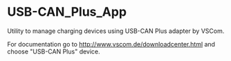 # USB-CAN_Plus_App
Utility to manage charging devices using USB-CAN Plus adapter by VSCom.

For documentation go to http://www.vscom.de/downloadcenter.html and choose "USB-CAN Plus" device.
